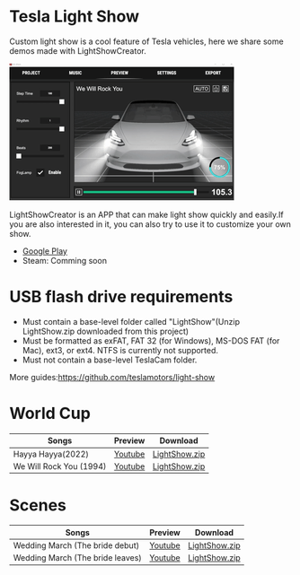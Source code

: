 # Tesla Light Show
Custom light show is a cool feature of Tesla vehicles, here we share some demos made with LightShowCreator. 

![](Images/preview.gif)

LightShowCreator is an APP that can make light show quickly and easily.If you are also interested in it, you can also try to use it to customize your own show.
+ [Google Play](https://play.google.com/store/apps/details?id=com.coding1024.tslshow)
+ Steam: Comming soon


# USB flash drive requirements
+ Must contain a base-level folder called "LightShow"(Unzip LightShow.zip downloaded from this project)
+ Must be formatted as exFAT, FAT 32 (for Windows), MS-DOS FAT (for Mac), ext3, or ext4. NTFS is currently not supported.
+ Must not contain a base-level TeslaCam folder.

More guides:https://github.com/teslamotors/light-show

# World Cup
|Songs|Preview|Download|
|---|---|---|
|Hayya Hayya(2022)|[Youtube](https://youtu.be/RpJeS3fIH1s)|[LightShow.zip](WorldCup/HayyaHayya/LightShow.zip)|
|We Will Rock You (1994)|[Youtube](https://youtu.be/zCorVvQh99k)|[LightShow.zip](WorldCup/WeWillRockYou/LightShow.zip)|

# Scenes
|Songs|Preview|Download|
|---|---|---|
|Wedding March (The bride debut)|[Youtube](https://youtu.be/iakQSEtRHS8)|[LightShow.zip](Scenes/Wedding1/LightShow.zip)|
|Wedding March (The bride leaves)|[Youtube](https://youtu.be/Gn86WnPEw6o)|[LightShow.zip](Scenes/Wedding2/LightShow.zip)|
